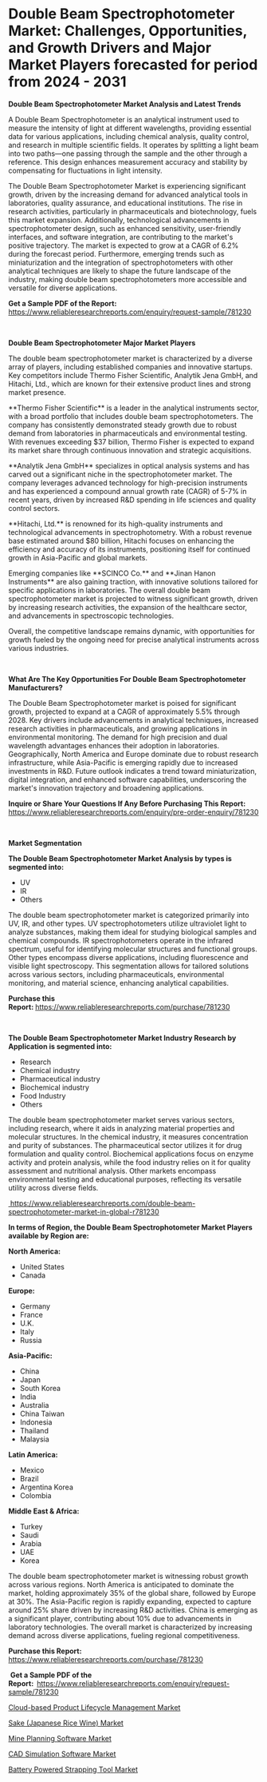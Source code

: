 <p><h1>Double Beam Spectrophotometer Market: Challenges, Opportunities, and Growth Drivers and Major Market Players forecasted for period from 2024 - 2031</h1></p><p><strong>Double Beam Spectrophotometer Market Analysis and Latest Trends</strong></p>
<p><p>A Double Beam Spectrophotometer is an analytical instrument used to measure the intensity of light at different wavelengths, providing essential data for various applications, including chemical analysis, quality control, and research in multiple scientific fields. It operates by splitting a light beam into two paths—one passing through the sample and the other through a reference. This design enhances measurement accuracy and stability by compensating for fluctuations in light intensity.</p><p>The Double Beam Spectrophotometer Market is experiencing significant growth, driven by the increasing demand for advanced analytical tools in laboratories, quality assurance, and educational institutions. The rise in research activities, particularly in pharmaceuticals and biotechnology, fuels this market expansion. Additionally, technological advancements in spectrophotometer design, such as enhanced sensitivity, user-friendly interfaces, and software integration, are contributing to the market's positive trajectory. The market is expected to grow at a CAGR of 6.2% during the forecast period. Furthermore, emerging trends such as miniaturization and the integration of spectrophotometers with other analytical techniques are likely to shape the future landscape of the industry, making double beam spectrophotometers more accessible and versatile for diverse applications.</p></p>
<p><strong>Get a Sample PDF of the Report:&nbsp;</strong> <a href="https://www.reliableresearchreports.com/enquiry/request-sample/781230?utm_campaign=1677&utm_medium=2&utm_source=Github&utm_content=ia&utm_term=15102024&utm_id=double-beam-spectrophotometer">https://www.reliableresearchreports.com/enquiry/request-sample/781230</a></p>
<p>&nbsp;</p>
<p><strong>Double Beam Spectrophotometer Major Market Players</strong></p>
<p><p>The double beam spectrophotometer market is characterized by a diverse array of players, including established companies and innovative startups. Key competitors include Thermo Fisher Scientific, Analytik Jena GmbH, and Hitachi, Ltd., which are known for their extensive product lines and strong market presence.</p><p>**Thermo Fisher Scientific** is a leader in the analytical instruments sector, with a broad portfolio that includes double beam spectrophotometers. The company has consistently demonstrated steady growth due to robust demand from laboratories in pharmaceuticals and environmental testing. With revenues exceeding $37 billion, Thermo Fisher is expected to expand its market share through continuous innovation and strategic acquisitions.</p><p>**Analytik Jena GmbH** specializes in optical analysis systems and has carved out a significant niche in the spectrophotometer market. The company leverages advanced technology for high-precision instruments and has experienced a compound annual growth rate (CAGR) of 5-7% in recent years, driven by increased R&D spending in life sciences and quality control sectors.</p><p>**Hitachi, Ltd.** is renowned for its high-quality instruments and technological advancements in spectrophotometry. With a robust revenue base estimated around $80 billion, Hitachi focuses on enhancing the efficiency and accuracy of its instruments, positioning itself for continued growth in Asia-Pacific and global markets.</p><p>Emerging companies like **SCINCO Co.** and **Jinan Hanon Instruments** are also gaining traction, with innovative solutions tailored for specific applications in laboratories. The overall double beam spectrophotometer market is projected to witness significant growth, driven by increasing research activities, the expansion of the healthcare sector, and advancements in spectroscopic technologies. </p><p>Overall, the competitive landscape remains dynamic, with opportunities for growth fueled by the ongoing need for precise analytical instruments across various industries.</p></p>
<p>&nbsp;</p>
<p><strong>What Are The Key Opportunities For Double Beam Spectrophotometer Manufacturers?</strong></p>
<p><p>The Double Beam Spectrophotometer market is poised for significant growth, projected to expand at a CAGR of approximately 5.5% through 2028. Key drivers include advancements in analytical techniques, increased research activities in pharmaceuticals, and growing applications in environmental monitoring. The demand for high precision and dual wavelength advantages enhances their adoption in laboratories. Geographically, North America and Europe dominate due to robust research infrastructure, while Asia-Pacific is emerging rapidly due to increased investments in R&D. Future outlook indicates a trend toward miniaturization, digital integration, and enhanced software capabilities, underscoring the market's innovation trajectory and broadening applications.</p></p>
<p><strong>Inquire or Share Your Questions If Any Before Purchasing This Report:</strong> <a href="https://www.reliableresearchreports.com/enquiry/pre-order-enquiry/781230?utm_campaign=1677&utm_medium=2&utm_source=Github&utm_content=ia&utm_term=15102024&utm_id=double-beam-spectrophotometer">https://www.reliableresearchreports.com/enquiry/pre-order-enquiry/781230</a></p>
<p>&nbsp;</p>
<p><strong>Market Segmentation</strong></p>
<p><strong>The Double Beam Spectrophotometer Market Analysis by types is segmented into:</strong></p>
<p><ul><li>UV</li><li>IR</li><li>Others</li></ul></p>
<p><p>The double beam spectrophotometer market is categorized primarily into UV, IR, and other types. UV spectrophotometers utilize ultraviolet light to analyze substances, making them ideal for studying biological samples and chemical compounds. IR spectrophotometers operate in the infrared spectrum, useful for identifying molecular structures and functional groups. Other types encompass diverse applications, including fluorescence and visible light spectroscopy. This segmentation allows for tailored solutions across various sectors, including pharmaceuticals, environmental monitoring, and material science, enhancing analytical capabilities.</p></p>
<p><strong>Purchase this Report:&nbsp;</strong><a href="https://www.reliableresearchreports.com/purchase/781230?utm_campaign=1677&utm_medium=2&utm_source=Github&utm_content=ia&utm_term=15102024&utm_id=double-beam-spectrophotometer">https://www.reliableresearchreports.com/purchase/781230</a></p>
<p>&nbsp;</p>
<p><strong>The Double Beam Spectrophotometer Market Industry Research by Application is segmented into:</strong></p>
<p><ul><li>Research</li><li>Chemical industry</li><li>Pharmaceutical industry</li><li>Biochemical industry</li><li>Food Industry</li><li>Others</li></ul></p>
<p><p>The double beam spectrophotometer market serves various sectors, including research, where it aids in analyzing material properties and molecular structures. In the chemical industry, it measures concentration and purity of substances. The pharmaceutical sector utilizes it for drug formulation and quality control. Biochemical applications focus on enzyme activity and protein analysis, while the food industry relies on it for quality assessment and nutritional analysis. Other markets encompass environmental testing and educational purposes, reflecting its versatile utility across diverse fields.</p></p>
<p><a href="https://www.reliableresearchreports.com/double-beam-spectrophotometer-market-in-global-r781230?utm_campaign=1677&utm_medium=2&utm_source=Github&utm_content=ia&utm_term=15102024&utm_id=double-beam-spectrophotometer">&nbsp;https://www.reliableresearchreports.com/double-beam-spectrophotometer-market-in-global-r781230</a></p>
<p><strong>In terms of Region, the Double Beam Spectrophotometer Market Players available by Region are:</strong></p>
<p>
    <p> <strong> North America: </strong>
        <ul>
            <li>United States</li>
            <li>Canada</li>
        </ul>
        </p> 
    <p> <strong> Europe: </strong>
        <ul>
            <li>Germany</li>
            <li>France</li>
            <li>U.K.</li>
            <li>Italy</li>
            <li>Russia</li>
        </ul>
        </p> 
    <p> <strong> Asia-Pacific: </strong>
        <ul>
            <li>China</li>
            <li>Japan</li>
            <li>South Korea</li>
            <li>India</li>
            <li>Australia</li>
            <li>China Taiwan</li>
            <li>Indonesia</li>
            <li>Thailand</li>
            <li>Malaysia</li>
        </ul>
        </p> 
    <p> <strong> Latin America: </strong>
        <ul>
            <li>Mexico</li>
            <li>Brazil</li>
            <li>Argentina Korea</li>
            <li>Colombia</li>
        </ul>
        </p> 
    <p> <strong> Middle East & Africa: </strong>
        <ul>
            <li>Turkey</li>
            <li>Saudi</li>
            <li>Arabia</li>
            <li>UAE</li>
            <li>Korea</li>
        </ul>
    </p>
    </p>
<p><p>The double beam spectrophotometer market is witnessing robust growth across various regions. North America is anticipated to dominate the market, holding approximately 35% of the global share, followed by Europe at 30%. The Asia-Pacific region is rapidly expanding, expected to capture around 25% share driven by increasing R&D activities. China is emerging as a significant player, contributing about 10% due to advancements in laboratory technologies. The overall market is characterized by increasing demand across diverse applications, fueling regional competitiveness.</p></p>
<p><strong>Purchase this Report: </strong><a href="https://www.reliableresearchreports.com/purchase/781230?utm_campaign=1677&utm_medium=2&utm_source=Github&utm_content=ia&utm_term=15102024&utm_id=double-beam-spectrophotometer">https://www.reliableresearchreports.com/purchase/781230</a></p>
<p>&nbsp;<strong>Get a Sample PDF of the Report:&nbsp;&nbsp;</strong><a href="https://www.reliableresearchreports.com/enquiry/request-sample/781230?utm_campaign=1677&utm_medium=2&utm_source=Github&utm_content=ia&utm_term=15102024&utm_id=double-beam-spectrophotometer">https://www.reliableresearchreports.com/enquiry/request-sample/781230</a></p>
<p><strong></strong></p>
<p><p><a href="https://www.linkedin.com/pulse/cloud-based-product-lifecycle-management-ecosystem-mapping-innovation-gdmnf?trk=public_post_embed_feed-article-content&utm_campaign=1677&utm_medium=2&utm_source=Github&utm_content=ia&utm_term=15102024&utm_id=double-beam-spectrophotometer">Cloud-based Product Lifecycle Management Market</a></p><p><a href="https://www.linkedin.com/pulse/sake-japanese-rice-wine-market-investigation-industry-evolution-xcb1f?trk=public_post_embed_feed-article-content&utm_campaign=1677&utm_medium=2&utm_source=Github&utm_content=ia&utm_term=15102024&utm_id=double-beam-spectrophotometer">Sake (Japanese Rice Wine) Market</a></p><p><a href="https://www.linkedin.com/pulse/mine-planning-software-market-global-regional-analysis-r77af?trk=public_post_embed_feed-article-content&utm_campaign=1677&utm_medium=2&utm_source=Github&utm_content=ia&utm_term=15102024&utm_id=double-beam-spectrophotometer">Mine Planning Software Market</a></p><p><a href="https://www.linkedin.com/pulse/analyzing-cad-simulation-software-market-dynamics-growth-drivers-h9jrf?trk=public_post_embed_feed-article-content&utm_campaign=1677&utm_medium=2&utm_source=Github&utm_content=ia&utm_term=15102024&utm_id=double-beam-spectrophotometer">CAD Simulation Software Market</a></p><p><a href="https://github.com/SanjidaKhan901/Market-Research-Report-List-1/blob/main/battery-powered-strapping-tool-market.md?utm_campaign=1677&utm_medium=2&utm_source=Github&utm_content=ia&utm_term=15102024&utm_id=double-beam-spectrophotometer">Battery Powered Strapping Tool Market</a></p></p>